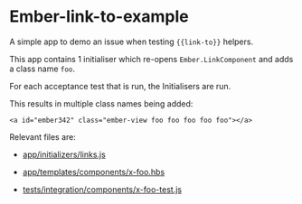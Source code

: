 # Ember-link-to-example

A simple app to demo an issue when testing `{{link-to}}` helpers.

This app contains 1 initialiser which re-opens `Ember.LinkComponent` and adds a class name `foo`.

For each acceptance test that is run, the Initialisers are run.

This results in multiple class names being added:

	<a id="ember342" class="ember-view foo foo foo foo foo"></a>


Relevant files are:

* [app/initializers/links.js](app/initializers/links.js)

* [app/templates/components/x-foo.hbs](app/templates/components/x-foo.hbs)

* [tests/integration/components/x-foo-test.js](tests/integration/components/x-foo-test.js)

